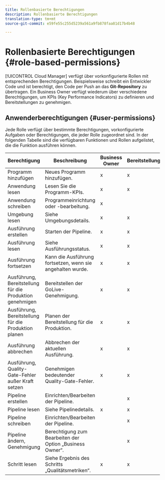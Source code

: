 ```yaml
---
title: Rollenbasierte Berechtigungen
description: Rollenbasierte Berechtigungen
translation-type: tm+mt
source-git-commit: e59fe55c255d5239a561a9fb878faa81d17b4b48

---
```



# Rollenbasierte Berechtigungen {#role-based-permissions}

[!UICONTROL Cloud Manager] verfügt über vorkonfigurierte Rollen mit entsprechenden Berechtigungen. Beispielsweise schreibt ein Entwickler Code und ist berechtigt, den Code per Push an das **Git-Repository** zu übertragen. Ein Business Owner verfügt wiederum über verschiedene Berechtigungen, um KPIs (Key Performance Indicators) zu definieren und Bereitstellungen zu genehmigen.

## Anwenderberechtigungen {#user-permissions}

Jede Rolle verfügt über bestimmte Berechtigungen, vorkonfigurierte Aufgaben oder Berechtigungen, die jeder Rolle zugeordnet sind. In der folgenden Tabelle sind die verfügbaren Funktionen und Rollen aufgelistet, die die Funktion ausführen können.

| Berechtigung | Beschreibung | Business Owner | Bereitstellungsmanager | Programmmanager | Entwickler |
|--- |--- |--- |--- |--- |--- |
| Programm hinzufügen | Neues Programm hinzufügen. | x | x | x | x |
| Anwendung lesen | Lesen Sie die Programm-KPIs. | x | x | x | x |
| Anwendung schreiben | Programmeinrichtung oder -bearbeitung. | x |  |  |  |  |
| Umgebung lesen | Siehe Umgebungsdetails. | x | x | x | x |
| Ausführung erstellen | Starten der Pipeline. | x | x | x |  |
| Ausführung lesen | Siehe Ausführungsstatus. | x | x | x | x |
| Ausführung fortsetzen | Kann die Ausführung fortsetzen, wenn sie angehalten wurde. | x | x | x |  | x |
| Ausführung, Bereitstellung für die Produktion genehmigen | Bereitstellen der GoLive-Genehmigung. | x | x | x |  |  |
| Ausführung, Bereitstellung für die Produktion planen | Planen der Bereitstellung für die Produktion. | x | x | x |
| Ausführung abbrechen | Abbrechen der aktuellen Ausführung. | x | x | x |  |
| Ausführung, Quality-Gate-Fehler außer Kraft setzen | Genehmigen bedeutender Quality-Gate-Fehler. | x | x | x |  |
| Pipeline erstellen | Einrichten/Bearbeiten der Pipeline. |  | x |  |  |
| Pipeline lesen | Siehe Pipelinedetails. | x | x | x | x |
| Pipeline schreiben | Einrichten/Bearbeiten der Pipeline. |  | x |  |  |
| Pipeline ändern, Genehmigung | Berechtigung zum Bearbeiten der Option „Business Owner“. |  | x |  |  |
| Schritt lesen | Siehe Ergebnis des Schritts „Qualitätsmetriken“. | x | x | x | x |
